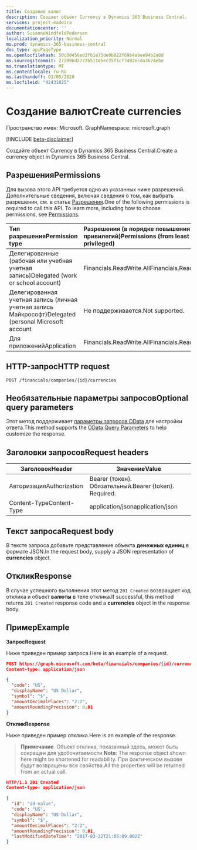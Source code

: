 ```yaml
---
title: Создание валют
description: Создает объект Currency в Dynamics 365 Business Central.
services: project-madeira
documentationcenter: ''
author: SusanneWindfeldPedersen
localization_priority: Normal
ms.prod: dynamics-365-business-central
doc_type: apiPageType
ms.openlocfilehash: 50c80456ed2f61e75de0b822f69b4abee94b2a0d
ms.sourcegitcommit: 272996d2772b51105ec25f1cf7482ecda3b74ebe
ms.translationtype: MT
ms.contentlocale: ru-RU
ms.lasthandoff: 03/05/2020
ms.locfileid: "42431825"
---
```

# <a name="create-currencies"></a><span data-ttu-id="8d47e-103">Создание валют</span><span class="sxs-lookup"><span data-stu-id="8d47e-103">Create currencies</span></span>

<span data-ttu-id="8d47e-104">Пространство имен: Microsoft. Graph</span><span class="sxs-lookup"><span data-stu-id="8d47e-104">Namespace: microsoft.graph</span></span>

[!INCLUDE [beta-disclaimer](../../includes/beta-disclaimer.md)]

<span data-ttu-id="8d47e-105">Создайте объект Currency в Dynamics 365 Business Central.</span><span class="sxs-lookup"><span data-stu-id="8d47e-105">Create a currency object in Dynamics 365 Business Central.</span></span>

## <a name="permissions"></a><span data-ttu-id="8d47e-106">Разрешения</span><span class="sxs-lookup"><span data-stu-id="8d47e-106">Permissions</span></span>
<span data-ttu-id="8d47e-p101">Для вызова этого API требуется одно из указанных ниже разрешений. Дополнительные сведения, включая сведения о том, как выбрать разрешения, см. в статье [Разрешения](/graph/permissions-reference).</span><span class="sxs-lookup"><span data-stu-id="8d47e-p101">One of the following permissions is required to call this API. To learn more, including how to choose permissions, see [Permissions](/graph/permissions-reference).</span></span>

|<span data-ttu-id="8d47e-109">Тип разрешения</span><span class="sxs-lookup"><span data-stu-id="8d47e-109">Permission type</span></span> |<span data-ttu-id="8d47e-110">Разрешения (в порядке повышения привилегий)</span><span class="sxs-lookup"><span data-stu-id="8d47e-110">Permissions (from least to most privileged)</span></span>|
|:---------------|:------------------------------------------|
|<span data-ttu-id="8d47e-111">Делегированные (рабочая или учебная учетная запись)</span><span class="sxs-lookup"><span data-stu-id="8d47e-111">Delegated (work or school account)</span></span>|<span data-ttu-id="8d47e-112">Financials.ReadWrite.All</span><span class="sxs-lookup"><span data-stu-id="8d47e-112">Financials.ReadWrite.All</span></span> |
|<span data-ttu-id="8d47e-113">Делегированная учетная запись (личная учетная запись Майкрософт)</span><span class="sxs-lookup"><span data-stu-id="8d47e-113">Delegated (personal Microsoft account</span></span>|<span data-ttu-id="8d47e-114">Не поддерживается.</span><span class="sxs-lookup"><span data-stu-id="8d47e-114">Not supported.</span></span>|
|<span data-ttu-id="8d47e-115">Для приложений</span><span class="sxs-lookup"><span data-stu-id="8d47e-115">Application</span></span>|<span data-ttu-id="8d47e-116">Financials.ReadWrite.All</span><span class="sxs-lookup"><span data-stu-id="8d47e-116">Financials.ReadWrite.All</span></span>|

## <a name="http-request"></a><span data-ttu-id="8d47e-117">HTTP-запрос</span><span class="sxs-lookup"><span data-stu-id="8d47e-117">HTTP request</span></span>
```
POST /financials/companies/{id}/currencies
```

## <a name="optional-query-parameters"></a><span data-ttu-id="8d47e-118">Необязательные параметры запросов</span><span class="sxs-lookup"><span data-stu-id="8d47e-118">Optional query parameters</span></span>
<span data-ttu-id="8d47e-119">Этот метод поддерживает [параметры запросов OData](/graph/query-parameters) для настройки ответа.</span><span class="sxs-lookup"><span data-stu-id="8d47e-119">This method supports the [OData Query Parameters](/graph/query-parameters) to help customize the response.</span></span>

## <a name="request-headers"></a><span data-ttu-id="8d47e-120">Заголовки запросов</span><span class="sxs-lookup"><span data-stu-id="8d47e-120">Request headers</span></span>
|<span data-ttu-id="8d47e-121">Заголовок</span><span class="sxs-lookup"><span data-stu-id="8d47e-121">Header</span></span>         |<span data-ttu-id="8d47e-122">Значение</span><span class="sxs-lookup"><span data-stu-id="8d47e-122">Value</span></span>                    |
|---------------|-------------------------|
|<span data-ttu-id="8d47e-123">Авторизация</span><span class="sxs-lookup"><span data-stu-id="8d47e-123">Authorization</span></span>  |<span data-ttu-id="8d47e-p102">Bearer {токен}. Обязательный.</span><span class="sxs-lookup"><span data-stu-id="8d47e-p102">Bearer {token}. Required.</span></span>|
|<span data-ttu-id="8d47e-126">Content-Type</span><span class="sxs-lookup"><span data-stu-id="8d47e-126">Content-Type</span></span>   |<span data-ttu-id="8d47e-127">application/json</span><span class="sxs-lookup"><span data-stu-id="8d47e-127">application/json</span></span>         |

## <a name="request-body"></a><span data-ttu-id="8d47e-128">Текст запроса</span><span class="sxs-lookup"><span data-stu-id="8d47e-128">Request body</span></span>
<span data-ttu-id="8d47e-129">В тексте запроса добавьте представление объекта **денежных единиц** в формате JSON.</span><span class="sxs-lookup"><span data-stu-id="8d47e-129">In the request body, supply a JSON representation of **currencies** object.</span></span>

## <a name="response"></a><span data-ttu-id="8d47e-130">Отклик</span><span class="sxs-lookup"><span data-stu-id="8d47e-130">Response</span></span>
<span data-ttu-id="8d47e-131">В случае успешного выполнения этот метод ```201 Created``` возвращает код отклика и объект **валюты** в теле отклика.</span><span class="sxs-lookup"><span data-stu-id="8d47e-131">If successful, this method returns ```201 Created``` response code and a **currencies** object in the response body.</span></span>

## <a name="example"></a><span data-ttu-id="8d47e-132">Пример</span><span class="sxs-lookup"><span data-stu-id="8d47e-132">Example</span></span>

<span data-ttu-id="8d47e-133">**Запрос**</span><span class="sxs-lookup"><span data-stu-id="8d47e-133">**Request**</span></span>

<span data-ttu-id="8d47e-134">Ниже приведен пример запроса.</span><span class="sxs-lookup"><span data-stu-id="8d47e-134">Here is an example of a request.</span></span>

```json
POST https://graph.microsoft.com/beta/financials/companies/{id}/currencies
Content-type: application/json

{
  "code": "US",
  "displayName": "US Dollar",
  "symbol": "$",
  "amountDecimalPlaces": "2:2",
  "amountRoundingPrecision": 0.01
}
```

<span data-ttu-id="8d47e-135">**Отклик**</span><span class="sxs-lookup"><span data-stu-id="8d47e-135">**Response**</span></span>

<span data-ttu-id="8d47e-136">Ниже приведен пример отклика.</span><span class="sxs-lookup"><span data-stu-id="8d47e-136">Here is an example of the response.</span></span> 

> <span data-ttu-id="8d47e-137">**Примечание**. Объект отклика, показанный здесь, может быть сокращен для удобочитаемости.</span><span class="sxs-lookup"><span data-stu-id="8d47e-137">**Note**: The response object shown here might be shortened for readability.</span></span> <span data-ttu-id="8d47e-138">При фактическом вызове будут возвращены все свойства.</span><span class="sxs-lookup"><span data-stu-id="8d47e-138">All the properties will be returned from an actual call.</span></span>

```json
HTTP/1.1 201 Created
Content-type: application/json

{
  "id": "id-value",
  "code": "US",
  "displayName": "US Dollar",
  "symbol": "$",
  "amountDecimalPlaces": "2:2",
  "amountRoundingPrecision": 0.01,
  "lastModifiedDateTime": "2017-03-22T21:05:09.002Z"
}

```
